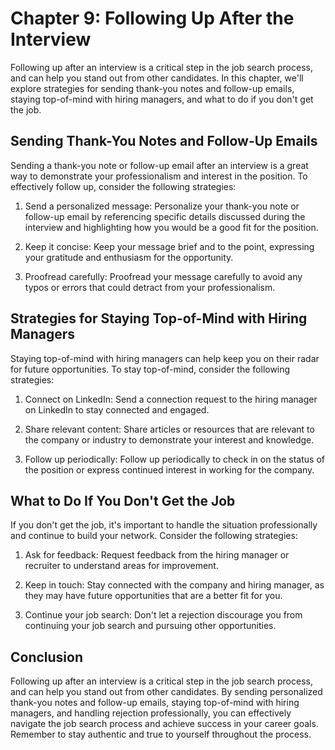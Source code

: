 Chapter 9: Following Up After the Interview
===========================================

Following up after an interview is a critical step in the job search process, and can help you stand out from other candidates. In this chapter, we'll explore strategies for sending thank-you notes and follow-up emails, staying top-of-mind with hiring managers, and what to do if you don't get the job.

Sending Thank-You Notes and Follow-Up Emails
--------------------------------------------

Sending a thank-you note or follow-up email after an interview is a great way to demonstrate your professionalism and interest in the position. To effectively follow up, consider the following strategies:

1. Send a personalized message: Personalize your thank-you note or follow-up email by referencing specific details discussed during the interview and highlighting how you would be a good fit for the position.

2. Keep it concise: Keep your message brief and to the point, expressing your gratitude and enthusiasm for the opportunity.

3. Proofread carefully: Proofread your message carefully to avoid any typos or errors that could detract from your professionalism.

Strategies for Staying Top-of-Mind with Hiring Managers
-------------------------------------------------------

Staying top-of-mind with hiring managers can help keep you on their radar for future opportunities. To stay top-of-mind, consider the following strategies:

1. Connect on LinkedIn: Send a connection request to the hiring manager on LinkedIn to stay connected and engaged.

2. Share relevant content: Share articles or resources that are relevant to the company or industry to demonstrate your interest and knowledge.

3. Follow up periodically: Follow up periodically to check in on the status of the position or express continued interest in working for the company.

What to Do If You Don't Get the Job
-----------------------------------

If you don't get the job, it's important to handle the situation professionally and continue to build your network. Consider the following strategies:

1. Ask for feedback: Request feedback from the hiring manager or recruiter to understand areas for improvement.

2. Keep in touch: Stay connected with the company and hiring manager, as they may have future opportunities that are a better fit for you.

3. Continue your job search: Don't let a rejection discourage you from continuing your job search and pursuing other opportunities.

Conclusion
----------

Following up after an interview is a critical step in the job search process, and can help you stand out from other candidates. By sending personalized thank-you notes and follow-up emails, staying top-of-mind with hiring managers, and handling rejection professionally, you can effectively navigate the job search process and achieve success in your career goals. Remember to stay authentic and true to yourself throughout the process.
